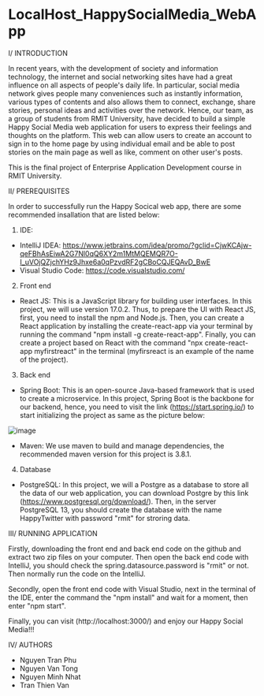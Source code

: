 # LocalHost_HappySocialMedia_WebApp
  I/ INTRODUCTION

In recent years, with the development of society and information technology, the internet and social networking sites have had a great influence on all aspects of people's daily life. In particular, social media network gives people many conveniences such as instantly information, various types of contents and also allows them to connect, exchange, share stories, personal ideas and activities over the network. Hence, our team, as a group of students from RMIT University, have decided to build a simple Happy Social Media web application for users to express their feelings and thoughts on the platform. This web can allow users to create an account to sign in to the home page by using individual email and be able to post stories on the main page as well as like, comment on other user's posts. 

This is the final project of Enterprise Application Development course in RMIT University.

 II/ PREREQUISITES
  
In order to successfully run the Happy Socical web app, there are some recommended insallation that are listed below:

1) IDE:
  
  - IntelliJ IDEA: https://www.jetbrains.com/idea/promo/?gclid=CjwKCAjw-qeFBhAsEiwA2G7Nl0qQ6XY2m1MtMQEMQR7O-I_uVOjQZjchYHz9Jhxe6a0qPzvdRF2gCBoCQJEQAvD_BwE
  - Visual Studio Code: https://code.visualstudio.com/

2) Front end 

  - React JS: This is a JavaScript library for building user interfaces. In this project, we will use version 17.0.2. Thus, to prepare the UI with React JS, first, you need to install the npm and Node.js. Then, you can create a React application by installing the create-react-app via your terminal by running the command "npm install -g create-react-app". Finally, you can create a project based on React with the command "npx create-react-app myfirstreact" in the terminal (myfirsreact is an example of the name of the project).

3) Back end 

  - Spring Boot: This is an open-source Java-based framework that is used to create a microservice. In this project, Spring Boot is the backbone for our backend, hence, you need to visit the link (https://start.spring.io/) to start initializing the project as same as the picture below:

![image](https://user-images.githubusercontent.com/58252249/119272486-524a8680-bc30-11eb-8b2d-b5ab7194b133.png)

  - Maven: We use maven to build and manage dependencies, the recommended maven version for this project is 3.8.1.

4) Database 
  - PostgreSQL: In this project, we will a Postgre as a database to store all the data of our web application, you can download Postgre by this link (https://www.postgresql.org/download/). Then, in the server PostgreSQL 13, you should create the database with the name HappyTwitter with password "rmit" for stroring data. 

  III/ RUNNING APPLICATION
  
Firstly, downloading the front end and back end code on the github and extract two zip files on your computer. Then open the back end code with IntelliJ, you should check the spring.datasource.password is "rmit" or not. Then normally run the code on the IntelliJ.

Secondly, open the front end code with Visual Studio, next in the terminal of the IDE, enter the command the "npm install" and wait for a moment, then enter "npm start".

Finally, you can visit (http://localhost:3000/) and enjoy our Happy Social Media!!!

  IV/ AUTHORS
  
  - Nguyen Tran Phu
  - Nguyen Van Tong
  - Nguyen Minh Nhat
  - Tran Thien Van
  
